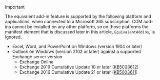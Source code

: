 > [!IMPORTANT]
> The equivalent add-in feature is supported by the following platform and applications, when connected to a Microsoft 365 subscription. COM add-ins cannot be installed on any other platform, so on those platforms the manifest element that is discussed later in this article, `EquivalentAddins`, is ignored.
>
> - Excel, Word, and PowerPoint on Windows (version 1904 or later)
> - Outlook on Windows (version 2102 or later) against a supported Exchange server version
>   - Exchange Online
>   - Exchange 2019 Cumulative Update 10 or later ([KB5003612](https://support.microsoft.com/topic/b1434cad-3fbc-4dc3-844d-82568e8d4344))
>   - Exchange 2016 Cumulative Update 21 or later ([KB5003611](https://support.microsoft.com/topic/b7ba1656-abba-4a0b-9be9-dac45095d969))

